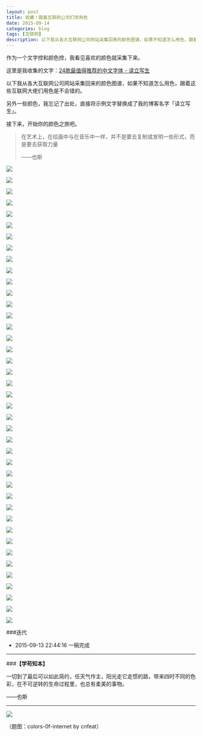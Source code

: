 ```yaml
---
layout: post
title: 收藏！跟着互联网公司们学用色
date: 2015-09-14
categories: blog
tags: [互联网]
description: 以下我从各大互联网公司网站采集回来的颜色图谱，如果不知道怎么用色，跟着这些互联网大佬们用色是不会错的。
---
```


作为一个文字控和颜色控，我看见喜欢的颜色就采集下来。

这里是我收集的文字：[24款最值得推荐的中文字体 - 读立写生](http://cnfeat.com/blog/2015/05/22/a-24-chinese-fonts/)

以下我从各大互联网公司网站采集回来的颜色图谱，如果不知道怎么用色，跟着这些互联网大佬们用色是不会错的。

另外一些颜色，我忘记了出处，直接将示例文字替换成了我的博客名字「读立写生」。

接下来，开始你的颜色之旅吧。

>在艺术上，在绘画中与在音乐中一样，并不是要去复制或发明一些形式，而是要去获取力量
>
>——也斯

![](http://7d9mjz.com1.z0.glb.clouddn.com/colors-0f-internet.jpg)


![](http://7d9mjz.com1.z0.glb.clouddn.com/colors-0f-internet.001.jpg)

![](http://7d9mjz.com1.z0.glb.clouddn.com/colors-0f-internet.002.jpg)

![](http://7d9mjz.com1.z0.glb.clouddn.com/colors-0f-internet.003.jpg)

![](http://7d9mjz.com1.z0.glb.clouddn.com/colors-0f-internet.004.jpg)

![](http://7d9mjz.com1.z0.glb.clouddn.com/colors-0f-internet.005.jpg)

![](http://7d9mjz.com1.z0.glb.clouddn.com/colors-0f-internet.006.jpg)

![](http://7d9mjz.com1.z0.glb.clouddn.com/colors-0f-internet.007.jpg)

![](http://7d9mjz.com1.z0.glb.clouddn.com/colors-0f-internet.008.jpg)

![](http://7d9mjz.com1.z0.glb.clouddn.com/colors-0f-internet.009.jpg)

![](http://7d9mjz.com1.z0.glb.clouddn.com/colors-0f-internet.010.jpg)

![](http://7d9mjz.com1.z0.glb.clouddn.com/colors-0f-internet.011.jpg)

![](http://7d9mjz.com1.z0.glb.clouddn.com/colors-0f-internet.012.jpg)

![](http://7d9mjz.com1.z0.glb.clouddn.com/colors-0f-internet.013.jpg)

![](http://7d9mjz.com1.z0.glb.clouddn.com/colors-0f-internet.014.jpg)

![](http://7d9mjz.com1.z0.glb.clouddn.com/colors-0f-internet.015.jpg)

![](http://7d9mjz.com1.z0.glb.clouddn.com/colors-0f-internet.016.jpg)

![](http://7d9mjz.com1.z0.glb.clouddn.com/colors-0f-internet.017.jpg)

![](http://7d9mjz.com1.z0.glb.clouddn.com/colors-0f-internet.018.jpg)

![](http://7d9mjz.com1.z0.glb.clouddn.com/colors-0f-internet.019.jpg)

![](http://7d9mjz.com1.z0.glb.clouddn.com/colors-0f-internet.020.jpg)

![](http://7d9mjz.com1.z0.glb.clouddn.com/colors-0f-internet.021.jpg)

![](http://7d9mjz.com1.z0.glb.clouddn.com/colors-0f-internet.022.jpg)

![](http://7d9mjz.com1.z0.glb.clouddn.com/colors-0f-internet.023.jpg)

![](http://7d9mjz.com1.z0.glb.clouddn.com/colors-0f-internet.024.jpg)

![](http://7d9mjz.com1.z0.glb.clouddn.com/colors-0f-internet.025.jpg)

![](http://7d9mjz.com1.z0.glb.clouddn.com/colors-0f-internet.026.jpg)

![](http://7d9mjz.com1.z0.glb.clouddn.com/colors-0f-internet.027.jpg)

![](http://7d9mjz.com1.z0.glb.clouddn.com/colors-0f-internet.028.jpg)

![](http://7d9mjz.com1.z0.glb.clouddn.com/colors-0f-internet.029.jpg)

![](http://7d9mjz.com1.z0.glb.clouddn.com/colors-0f-internet.030.jpg)

![](http://7d9mjz.com1.z0.glb.clouddn.com/colors-0f-internet.031.jpg)

![](http://7d9mjz.com1.z0.glb.clouddn.com/colors-0f-internet.032.jpg)

![](http://7d9mjz.com1.z0.glb.clouddn.com/colors-0f-internet.033.jpg)

![](http://7d9mjz.com1.z0.glb.clouddn.com/colors-0f-internet.034.jpg)

![](http://7d9mjz.com1.z0.glb.clouddn.com/colors-0f-internet.035.jpg)

![](http://7d9mjz.com1.z0.glb.clouddn.com/colors-0f-internet.036.jpg)

![](http://7d9mjz.com1.z0.glb.clouddn.com/colors-0f-internet.037.jpg)

![](http://7d9mjz.com1.z0.glb.clouddn.com/colors-0f-internet.038.jpg)

![](http://7d9mjz.com1.z0.glb.clouddn.com/colors-0f-internet.039.jpg)

![](http://7d9mjz.com1.z0.glb.clouddn.com/colors-0f-internet.041.jpg)

###迭代


- 2015-09-13 22:44:16 一稿完成

---

###**【学苟知本】**


一切到了最后可以如此简约，任天气作主，阳光走它走惯的路，带来四时不同的色彩，在不可逆转的生命过程里，也总有柔美的事物。

——也斯



----




![](http://7d9mjz.com1.z0.glb.clouddn.com/20150913-220033.jpg)


（题图：colors-0f-internet by cnfeat）

